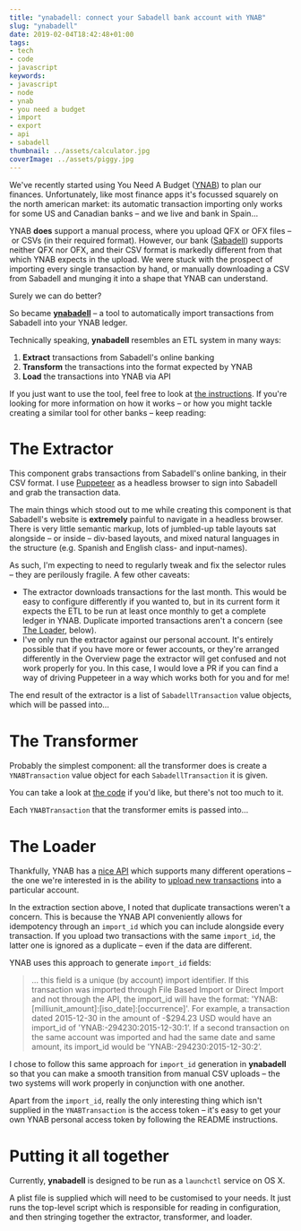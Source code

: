 ```yaml
---
title: "ynabadell: connect your Sabadell bank account with YNAB"
slug: "ynabadell"
date: 2019-02-04T18:42:48+01:00
tags:
- tech
- code
- javascript
keywords:
- javascript
- node
- ynab
- you need a budget
- import
- export
- api
- sabadell
thumbnail: ../assets/calculator.jpg
coverImage: ../assets/piggy.jpg
---
```


We've recently started using You Need A Budget ([YNAB](https://www.youneedabudget.com/)) to plan our finances. Unfortunately, like most finance apps it's focussed squarely on the north american market: its automatic transaction importing only works for some US and Canadian banks – and we live and bank in Spain…

YNAB **does** support a manual process, where you upload QFX or OFX files – or CSVs (in their required format). However, our bank ([Sabadell](https://www.bancsabadell.com)) supports neither QFX nor OFX, and their CSV format is markedly different from that which YNAB expects in the upload. We were stuck with the prospect of importing every single transaction by hand, or manually downloading a CSV from Sabadell and munging it into a shape that YNAB can understand.

Surely we can do better?

<!-- excerpt -->
So became [**ynabadell**](https://github.com/goodgravy/ynabadell) – a tool to automatically import transactions from Sabadell into your YNAB ledger.

Technically speaking, **ynabadell** resembles an ETL system in many ways:

1. **Extract** transactions from Sabadell's online banking
1. **Transform** the transactions into the format expected by YNAB
1. **Load** the transactions into YNAB via API

If you just want to use the tool, feel free to look at [the instructions](https://github.com/goodgravy/ynabadell/blob/master/README.md). If you're looking for more information on how it works – or how you might tackle creating a similar tool for other banks – keep reading:

# The Extractor
This component grabs transactions from Sabadell's online banking, in their CSV format. I use [Puppeteer](https://github.com/GoogleChrome/puppeteer) as a headless browser to sign into Sabadell and grab the transaction data.

The main things which stood out to me while creating this component is that Sabadell's website is **extremely** painful to navigate in a headless browser. There is very little semantic markup, lots of jumbled-up table layouts sat alongside – or inside – div-based layouts, and mixed natural languages in the structure (e.g. Spanish and English class- and input-names).

As such, I'm expecting to need to regularly tweak and fix the selector rules – they are perilously fragile. A few other caveats:

* The extractor downloads transactions for the last month. This would be easy to configure differently if you wanted to, but in its current form it expects the ETL to be run at least once monthly to get a complete ledger in YNAB. Duplicate imported transactions aren't a concern (see [The Loader](#the-loader), below).
* I've only run the extractor against our personal account. It's entirely possible that if you have more or fewer accounts, or they're arranged differently in the Overview page the extractor will get confused and not work properly for you. In this case, I would love a PR if you can find a way of driving Puppeteer in a way which works both for you and for me!

The end result of the extractor is a list of `SabadellTransaction` value objects, which will be passed into…

# The Transformer
Probably the simplest component: all the transformer does is create a `YNABTransaction` value object for each `SabadellTransaction` it is given.

You can take a look at [the code](https://github.com/goodgravy/ynabadell/blob/master/transformer.js) if you'd like, but there's not too much to it.

Each `YNABTransaction` that the transformer emits is passed into…

# The Loader
Thankfully, YNAB has a [nice API](https://api.youneedabudget.com/) which supports many different operations – the one we're interested in is the ability to [upload new transactions](https://api.youneedabudget.com/v1#/Transactions/createTransaction) into a particular account.

In the extraction section above, I noted that duplicate transactions weren't a concern. This is because the YNAB API conveniently allows for idempotency through an `import_id` which you can include alongside every transaction. If you upload two transactions with the same `import_id`, the latter one is ignored as a duplicate – even if the data are different.

YNAB uses this approach to generate `import_id` fields:

> … this field is a unique (by account) import identifier. If this transaction was imported through File Based Import or Direct Import and not through the API, the import_id will have the format: 'YNAB:[milliunit_amount]:[iso_date]:[occurrence]'. For example, a transaction dated 2015-12-30 in the amount of -$294.23 USD would have an import_id of 'YNAB:-294230:2015-12-30:1’. If a second transaction on the same account was imported and had the same date and same amount, its import_id would be 'YNAB:-294230:2015-12-30:2’.

I chose to follow this same approach for `import_id` generation in **ynabadell** so that you can make a smooth transition from manual CSV uploads – the two systems will work properly in conjunction with one another.

Apart from the `import_id`, really the only interesting thing which isn't supplied in the `YNABTransaction` is the access token – it's easy to get your own YNAB personal access token by following the README instructions.

# Putting it all together
Currently, **ynabadell** is designed to be run as a `launchctl` service on OS X.

A plist file is supplied which will need to be customised to your needs. It just runs the top-level script which is responsible for reading in configuration, and then stringing together the extractor, transformer, and loader.
